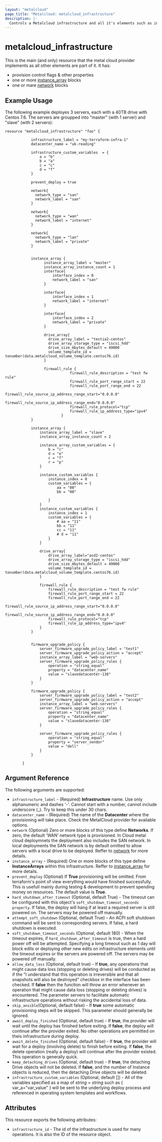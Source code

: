 ```yaml
---
layout: "metalcloud"
page_title: "Metalcloud: metalcloud_infrastructure"
description: |-
  Controls a Metalcloud infrastructure and all it's elements such as instance arrays and others.
---
```


# metalcloud_infrastructure

This is the main (and only) resource that the metal cloud provider implements as all other elements are part of it. It has:

* provision control flags & other properties
* one or more [instance_array](/docs/providers/metalcloud/r/instance_array.html) blocks
* one or mare [network](/docs/providers/metalcloud/r/network.html) blocks


## Example Usage

The following example deployes 3 servers, each with a 40TB drive with Centos 7.6. The servers are groupped into "master" (with 1 server) and "slave" (with 2 servers):

```hcl
resource "metalcloud_infrastructure" "foo" {

			infrastructure_label = "my-terraform-infra-1"
			datacenter_name = "uk-reading"

			infrastructure_custom_variables  = {
				a = "b"
				b = "a"
				c = "c"
				d = "f"
			}

			prevent_deploy = true

			network{
			  network_type = "san"
			  network_label = "san"
			}
		  
			network{
			  network_type = "wan"
			  network_label = "internet"
			}
		  
			network{
			  network_type = "lan"
			  network_label = "private"
			}
		  
		  
			instance_array {
				  instance_array_label = "master"
				  instance_array_instance_count = 1
				  interface{
					  interface_index = 0
					  network_label = "san"
				  }
		  
				  interface{
					  interface_index = 1
					  network_label = "internet"
				  }
		  
				  interface{
					  interface_index = 2
					  network_label = "private"
				  }
				  
				  drive_array{
					drive_array_label = "testia2-centos"
					drive_array_storage_type = "iscsi_hdd"
					drive_size_mbytes_default = 49000
					volume_template_id = tonumber(data.metalcloud_volume_template.centos76.id)
				  }
		  
				  firewall_rule {
							  firewall_rule_description = "test fw rule"
							  firewall_rule_port_range_start = 22
							  firewall_rule_port_range_end = 22
							  firewall_rule_source_ip_address_range_start="0.0.0.0"
							  firewall_rule_source_ip_address_range_end="0.0.0.0"
							  firewall_rule_protocol="tcp"
							  firewall_rule_ip_address_type="ipv4"
						  }
			}
		  
			instance_array {
				instance_array_label = "slave"  
				instance_array_instance_count = 2

				instance_array_custom_variables = {
					b = "c"
					d = "e"
					c = "f"
					r = "p"
				}

				instance_custom_variables {
					instance_index = 0
					custom_variables = {
						aa = "00"
						bb = "00"

					}
				}
				instance_custom_variables {
					instance_index = 1
					custom_variables = {
						# aa = "11"
						bb = "11"
						cc = "11"
						# d = "11"
					}
				}
		
				drive_array{
					drive_array_label="asd2-centos"
					drive_array_storage_type = "iscsi_hdd"
					drive_size_mbytes_default = 49000
					volume_template_id = tonumber(data.metalcloud_volume_template.centos76.id)
				}
		
				firewall_rule {
					firewall_rule_description = "test fw rule"
					firewall_rule_port_range_start = 22
					firewall_rule_port_range_end = 22
					firewall_rule_source_ip_address_range_start="0.0.0.0"
					firewall_rule_source_ip_address_range_end="0.0.0.0"
					firewall_rule_protocol="tcp"
					firewall_rule_ip_address_type="ipv4"
				}
			}


			firmware_upgrade_policy {
				server_firmware_upgrade_policy_label = "test1"
				server_firmware_upgrade_policy_action = "accept"
				instance_array_label = "web-servers"
				server_firmware_upgrade_policy_rules {
					operation = "string_equal"
					property = "datacenter_name"
					value = "slavedatacenter-138"
				}
			}

			firmware_upgrade_policy {
				server_firmware_upgrade_policy_label = "test2"
				server_firmware_upgrade_policy_action = "accept"
				instance_array_label = "web-servers"
				server_firmware_upgrade_policy_rules {
					operation = "string_equal"
					property = "datacenter_name"
					value = "slavedatacenter-138"
				}

				server_firmware_upgrade_policy_rules {
					operation = "string_equal"
					property = "server_vendor"
					value = "dell"
				}
			}

		}
```

## Argument Reference

The following arguments are supported:

* `infrastructure_label` - (Required) **Infrastructure** name. Use only alphanumeric and dashes '-'. Cannot start with a number, cannot include underscore (_). Try to keep this under 30 chars.
* `datacenter_name` - (Required) The name of the **Datacenter** where the provisioning will take place. Check the MetalCloud provider for available options.
* `network` (Optional) Zero or more blocks of this type define **Networks**. If zero, the default 'WAN' network type is provisioned. In Cloud metal cloud deploymnets the deployment also includes the SAN network. In local deployments the SAN network is by default omitted to allow servers with a local drive to be deployed. Reffer to [network](/docs/providers/metalcloud/r/network.html) for more details.
* `instance_array` - (Required) One or more blocks of this type define **InstanceArrays** within this infrastructure. Reffer to [instance_array](/docs/providers/metalcloud/r/instance_array.html) for more details.
* `prevent_deploy` (Optional) If **True** provisioning will be omitted. From terraform's point of view everything would have finished successfully. This is usefull mainly during testing & development to prevent spending money on resources. The default value is **True**.
* `hard_shutdown_after_timeout` (Optional, default True) - The timeout can be configured with this object's `soft_shutdown_timeout_seconds property`. If false, the deploy will hang if at least a required server is still powered on. The servers may be powered off manually.
* `attempt_soft_shutdown` (Optional, default True) - An ACPI soft shutdown command will be sent to corresponding servers. If false, a hard shutdown is executed.
* `soft_shutdown_timeout_seconds` (Optional, default 180) - When the timeout expires, if `hard_shutdown_after_timeout` is true, then a hard power off will be attempted. Specifying a long timeout such as 1 day will block edits or deploying other new edits on infrastructure elements until the timeout expires or the servers are powered off. The servers may be powered off manually.
* `allow_data_loss` (Optional, default true) - If **true**, any operations that might cause data loss (stopping or deleting drives) will be conducted as if the "I understand that this operation is irreversible and that all snapshots will also be destroyed" checkbox in the interface has been checked. If **false** then the function will throw an error whenever an operation that might cause data loss (stopping or deleting drives) is encountered. The parameter servers to facilitate automatic infrastructure operations without risking the accidental loss of data.
* `skip_ansible`(Optional, default false) - If **true** some automatic provisioning steps will be skipped. This parameter should generally be ignored.
* `await_deploy_finished` (Optional, default true) - If **true**, the provider will wait until the deploy has finished before exiting. If **false**, the deploy will continue after the provider exited. No other operations are permitted on theis infrastructure during deploy.
* `await_delete_finished` (Optional, default false) - If **true**, the provider will wait for a deploy (involving delete) to finish before exiting. If **false**, the delete operation (really a deploy) will continue after the provider existed. This operation is generally quick.
* `keep_detaching_drives` (Optional, default true) - If **true**, the detaching Drive objects will not be deleted. If **false**, and the number of Instance objects is reduced, then the detaching Drive objects will be deleted.
* `infrastructure_custom_variables` (Optional, default []) - All of the variables specified as a map of *string* = *string* such as { var_a="var_value" } will be sent to the underlying deploy process and referenced in operating system templates and workflows. 


## Attributes

This resource exports the following attributes:

* `infrastructure_id` - The id of the infrastructure is used for many operations. It is also the ID of the resource object.
